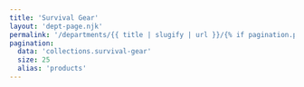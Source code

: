 ```yaml
---
title: 'Survival Gear'
layout: 'dept-page.njk'
permalink: '/departments/{{ title | slugify | url }}/{% if pagination.pageNumber > 0 %}{{pagination.pageNumber | plus: 1 }}/{% endif %}'
pagination:
  data: 'collections.survival-gear'
  size: 25
  alias: 'products'
---
```

